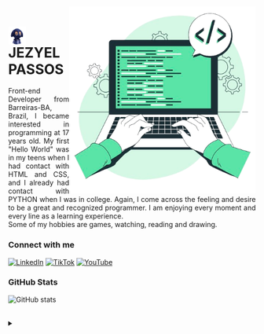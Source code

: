 <img align="right" alt="Developer vector created by storyset - www.freepik.com" height="380" src="https://github.com/jezyelpassos/Imagens-logos-e-mais/blob/master/img/6502423-removebg-preview.png">

<h1>
    <a href="https://jezyelpassos.github.io/">
     <img align="center" alt="Logo JP" width="36px" src="https://github.com/jezyelpassos/Imagens-logos-e-mais/blob/master/img/avatar-removebg-preview.png"></a>
    <span>JEZYEL PASSOS</span>
</h1>

<p align="justify">Front-end Developer from Barreiras-BA, Brazil, I became interested in programming at 17 years old. My first "Hello World" was in my teens when I had contact with HTML and CSS, and I already had contact with PYTHON when I was in college. Again, I come across the feeling and desire to be a great and recognized programmer. I am enjoying every moment and every line as a learning experience. 
<br>
 Some of my hobbies are games, watching, reading and drawing.</p>
<!--
-->
<h3 align="left">Connect with me</h3>

[![LinkedIn](https://img.shields.io/badge/-LinkedIn-000?style=for-the-badge&logo=linkedin&logoColor=98ff96&color:FFF)](https://www.linkedin.com/in/jezyel-passos/)
[![TikTok](https://img.shields.io/badge/-TikTok-000?style=for-the-badge&logo=tiktok&logoColor=98ff96&color:FFF)](https://www.tiktok.com/jezyelpassos/)
[![YouTube](https://img.shields.io/badge/-YouTube-000?style=for-the-badge&logo=youtube&logoColor=98ff96&color:FFF)](https://www.youtube.com/@)

<h3 align="left">GitHub Stats</h3>

![GitHub stats](https://github-readme-stats-git-masterrstaa-rickstaa.vercel.app/api?username=jezyelpassos&hide_title=true&show_icons=true&include_all_commits=false&count_private=true&line_height=25&hide=issues&bg_color=000&title_color=98ff969&text_color=FFF&border_radius=3&border_color=98ff96&icon_color=98ff96&theme=jolly)
<!--[![Most Used Languages](https://github-readme-stats-git-masterrstaa-rickstaa.vercel.app/api/top-langs/?username=elidianaandrade&line_height=10&card_width=290&layout=compact&hide_title=false&count_private=true&langs_count=4&show_icons=true&title_color=FF00F6&hide=html,css&bg_color=000&text_color=8B8B8B&border_radius=3&border_color=561760&count_private=true)](https://github.com/elidianaandrade/github-readme-stats)-->
<br>

<details align="left">
  <summary></summary> 
 
  - Badges by <a href="https://shields.io/">shields.io</a><br>
  - GitHub Stats by <a href="https://github.com/anuraghazra/github-readme-stats">anuraghazra</a>
  - Developer vector created by <a href="https://www.freepik.com/vectors/developer">storyset - www.freepik.com</a> (edited by author)
 
</details> 
